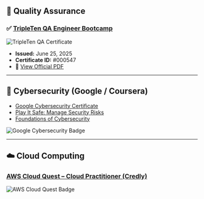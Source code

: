 ## 🧪 Quality Assurance

### ✅ [TripleTen QA Engineer Bootcamp](https://postimg.cc/t1bSB3Qn)

![TripleTen QA Certificate](https://i.postimg.cc/SKfkkxfk/QA-Certificate-TripleTen.png)

- **Issued:** June 25, 2025  
- **Certificate ID:** #000547  
- 📄 [View Official PDF](certificates/T_Gibran_QA.pdf)

---

## 🔐 Cybersecurity (Google / Coursera)

- [Google Cybersecurity Certificate](https://coursera.org/share/73973086a7b5a7f5f009edaf738bd6ca)  
- [Play It Safe: Manage Security Risks](https://coursera.org/share/76784d74c9f1713aff92d259ba5c3040)  
- [Foundations of Cybersecurity](https://coursera.org/share/5da7c19e0d3359167248888ff3a17c5a)  

![Google Cybersecurity Badge](https://i.ibb.co/YcMZ9zK/google-cybersecurity-badge.png)

---

## ☁️ Cloud Computing

### [AWS Cloud Quest – Cloud Practitioner (Credly)](https://www.credly.com/badges/682aa3cf-f517-4a91-b958-123a99f1bfbe)

![AWS Cloud Quest Badge](https://i.ibb.co/vc0Sy3r/aws-cloud-quest-badge.png)
